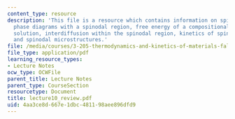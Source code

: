 ```yaml
---
content_type: resource
description: 'This file is a resource which contains information on spinodal decomposition:
  phase diagrams with a spinodal region, free energy of a compositionally inhomogeneous
  solution, interdiffusion within the spinodal region, kinetics of spinodal decomposition,
  and spinodal microstructures.'
file: /media/courses/3-205-thermodynamics-and-kinetics-of-materials-fall-2006/4aa3ce8d667e1dbc481198aee896dfd9_lecture10_review.pdf
file_type: application/pdf
learning_resource_types:
- Lecture Notes
ocw_type: OCWFile
parent_title: Lecture Notes
parent_type: CourseSection
resourcetype: Document
title: lecture10_review.pdf
uid: 4aa3ce8d-667e-1dbc-4811-98aee896dfd9
---
```

